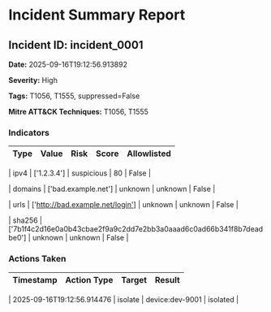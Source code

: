 # Incident Summary Report

## Incident ID: incident_0001

**Date:** 2025-09-16T19:12:56.913892

**Severity:** High

**Tags:** T1056, T1555, suppressed=False

**Mitre ATT&CK Techniques:** T1056, T1555

### Indicators
| Type | Value | Risk | Score | Allowlisted |
| ---- | ----- | ---- | ----- | ------------ |

| ipv4 | ['1.2.3.4'] | suspicious | 80 | False |

| domains | ['bad.example.net'] | unknown | unknown | False |

| urls | ['http://bad.example.net/login'] | unknown | unknown | False |

| sha256 | ['7b1f4c2d16e0a0b43cbae2f9a9c2dd7e2bb3a0aaad6c0ad66b341f8b7deadbe0'] | unknown | unknown | False |


### Actions Taken
| Timestamp | Action Type | Target | Result |
| --------- | ----------- | ------ | ------ |

| 2025-09-16T19:12:56.914476 | isolate | device:dev-9001 | isolated |
